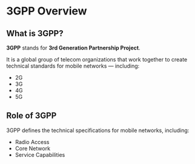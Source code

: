 # 3GPP Overview

## What is 3GPP?

**3GPP** stands for **3rd Generation Partnership Project**.

It is a global group of telecom organizations that work together to create technical standards for mobile networks — including:

- 2G
- 3G
- 4G
- 5G

## Role of 3GPP

3GPP defines the technical specifications for mobile networks, including:

- Radio Access
- Core Network
- Service Capabilities
